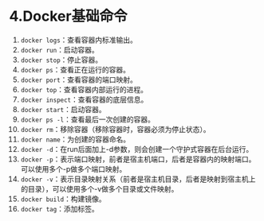 # 4.Docker基础命令

1. `docker logs`：查看容器内标准输出。
2. `docker run`：启动容器。
3. `docker stop`：停止容器。
4. `docker ps`：查看正在运行的容器。
5. `docker port`：查看容器的端口映射。
6. `docker top`：查看容器内部运行的进程。
7. `docker inspect`：查看容器的底层信息。
8. `docker start`：启动容器。
9. `docker ps -l`：查看最后一次创建的容器。
10. `docker rm`：移除容器（移除容器时，容器必须为停止状态）。
11. `docker name`：为创建的容器命名。
12. `docker -d`：在run后面加上-d参数，则会创建一个守护式容器在后台运行。
13. `docker -p`：表示端口映射，前者是宿主机端口，后者是容器内的映射端口。可以使用多个-p做多个端口映射。
14. `docker -v`：表示目录映射关系（前者是宿主机目录，后者是映射到宿主机上的目录），可以使用多个-v做多个目录或文件映射。
15. `docker build`：构建镜像。
16. `docker tag`：添加标签。

